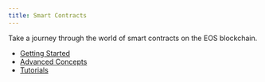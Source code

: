 ```yaml
---
title: Smart Contracts
---
```


Take a journey through the world of smart contracts on the EOS blockchain.

- [Getting Started](10_getting-started/index.md)
- [Advanced Concepts](20_advanced_concepts/index.md)
- [Tutorials](30_tutorials/index.md)

